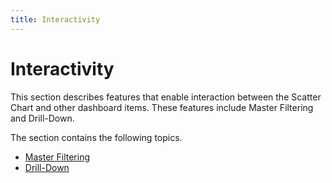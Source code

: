 ```yaml
---
title: Interactivity
---
```

# Interactivity
This section describes features that enable interaction between the Scatter Chart and other dashboard items. These features include Master Filtering and Drill-Down.

The section contains the following topics.
* [Master Filtering](../../../../../dashboard-for-desktop/articles/dashboard-designer/designing-dashboard-items/scatter-chart/interactivity/master-filtering.md)
* [Drill-Down](../../../../../dashboard-for-desktop/articles/dashboard-designer/designing-dashboard-items/scatter-chart/interactivity/drill-down.md)
